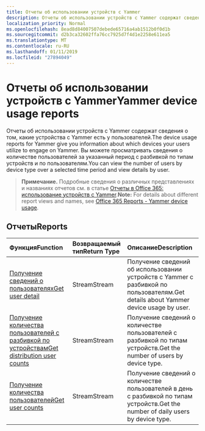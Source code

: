 ```yaml
---
title: Отчеты об использовании устройств с Yammer
description: Отчеты об использовании устройств с Yammer содержат сведения о том, какие устройства с Yammer есть у пользователей. Вы можете просматривать сведения о количестве пользователей за указанный период с разбивкой по типам устройств и по пользователям.
localization_priority: Normal
ms.openlocfilehash: 8ead8d84007507debede65716a4ab1512b0f0d1b
ms.sourcegitcommit: d2b3ca32602ffa76cc7925d7f4d1e2258e611ea5
ms.translationtype: MT
ms.contentlocale: ru-RU
ms.lasthandoff: 01/11/2019
ms.locfileid: "27894049"
---
```

# <a name="yammer-device-usage-reports"></a><span data-ttu-id="df0eb-104">Отчеты об использовании устройств с Yammer</span><span class="sxs-lookup"><span data-stu-id="df0eb-104">Yammer device usage reports</span></span>

<span data-ttu-id="df0eb-105">Отчеты об использовании устройств с Yammer содержат сведения о том, какие устройства с Yammer есть у пользователей.</span><span class="sxs-lookup"><span data-stu-id="df0eb-105">The device usage reports for Yammer give you information about which devices your users utilize to engage on Yammer.</span></span> <span data-ttu-id="df0eb-106">Вы можете просматривать сведения о количестве пользователей за указанный период с разбивкой по типам устройств и по пользователям.</span><span class="sxs-lookup"><span data-stu-id="df0eb-106">You can view the number of users by device type over a selected time period and view details by user.</span></span>

> <span data-ttu-id="df0eb-107">**Примечание.** Подробные сведения о различных представлениях и названиях отчетов см. в статье [Отчеты в Office 365: использование устройств с Yammer](https://support.office.com/client/Yammer-device-usage-b793ffdd-effa-43d0-849a-b1ca2e899f38).</span><span class="sxs-lookup"><span data-stu-id="df0eb-107">**Note:** For details about different report views and names, see [Office 365 Reports - Yammer device usage](https://support.office.com/client/Yammer-device-usage-b793ffdd-effa-43d0-849a-b1ca2e899f38).</span></span>

## <a name="reports"></a><span data-ttu-id="df0eb-108">Отчеты</span><span class="sxs-lookup"><span data-stu-id="df0eb-108">Reports</span></span>

| <span data-ttu-id="df0eb-109">Функция</span><span class="sxs-lookup"><span data-stu-id="df0eb-109">Function</span></span>                                 | <span data-ttu-id="df0eb-110">Возвращаемый тип</span><span class="sxs-lookup"><span data-stu-id="df0eb-110">Return Type</span></span> | <span data-ttu-id="df0eb-111">Описание</span><span class="sxs-lookup"><span data-stu-id="df0eb-111">Description</span></span>                              |
| :--------------------------------------- | :---------- | :--------------------------------------- |
| [<span data-ttu-id="df0eb-112">Получение сведений о пользователях</span><span class="sxs-lookup"><span data-stu-id="df0eb-112">Get user detail</span></span>](../api/reportroot-getyammerdeviceusageuserdetail.md) | <span data-ttu-id="df0eb-113">Stream</span><span class="sxs-lookup"><span data-stu-id="df0eb-113">Stream</span></span>      | <span data-ttu-id="df0eb-114">Получение сведений об использовании устройств с Yammer с разбивкой по пользователям.</span><span class="sxs-lookup"><span data-stu-id="df0eb-114">Get details about Yammer device usage by user.</span></span> |
| [<span data-ttu-id="df0eb-115">Получение количества пользователей с разбивкой по устройствам</span><span class="sxs-lookup"><span data-stu-id="df0eb-115">Get distribution user counts</span></span>](../api/reportroot-getyammerdeviceusagedistributionusercounts.md) | <span data-ttu-id="df0eb-116">Stream</span><span class="sxs-lookup"><span data-stu-id="df0eb-116">Stream</span></span>      | <span data-ttu-id="df0eb-117">Получение сведений о количестве пользователей с разбивкой по типам устройств.</span><span class="sxs-lookup"><span data-stu-id="df0eb-117">Get the number of users by device type.</span></span>  |
| [<span data-ttu-id="df0eb-118">Получение количества пользователей</span><span class="sxs-lookup"><span data-stu-id="df0eb-118">Get user counts</span></span>](../api/reportroot-getyammerdeviceusageusercounts.md) | <span data-ttu-id="df0eb-119">Stream</span><span class="sxs-lookup"><span data-stu-id="df0eb-119">Stream</span></span>      | <span data-ttu-id="df0eb-120">Получение сведений о количестве пользователей в день с разбивкой по типам устройств.</span><span class="sxs-lookup"><span data-stu-id="df0eb-120">Get the number of daily users by device type.</span></span> |
